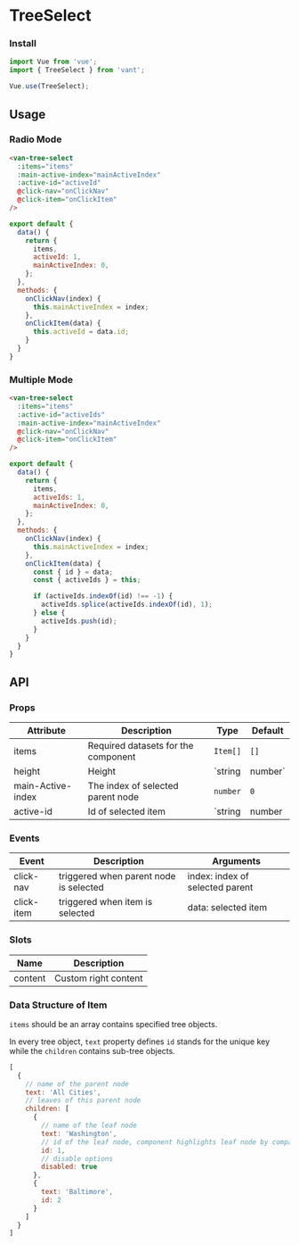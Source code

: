 # TreeSelect

### Install

``` javascript
import Vue from 'vue';
import { TreeSelect } from 'vant';

Vue.use(TreeSelect);
```

## Usage

### Radio Mode

```html
<van-tree-select
  :items="items"
  :main-active-index="mainActiveIndex"
  :active-id="activeId"
  @click-nav="onClickNav"
  @click-item="onClickItem"
/>
```

```javascript
export default {
  data() {
    return {
      items,
      activeId: 1,
      mainActiveIndex: 0,
    };
  },
  methods: {
    onClickNav(index) {
      this.mainActiveIndex = index;
    },
    onClickItem(data) {
      this.activeId = data.id;
    }
  }
}
```

### Multiple Mode

```html
<van-tree-select
  :items="items"
  :active-id="activeIds"
  :main-active-index="mainActiveIndex"
  @click-nav="onClickNav"
  @click-item="onClickItem"
/>
```

```javascript
export default {
  data() {
    return {
      items,
      activeIds: 1,
      mainActiveIndex: 0,
    };
  },
  methods: {
    onClickNav(index) {
      this.mainActiveIndex = index;
    },
    onClickItem(data) {
      const { id } = data;
      const { activeIds } = this;

      if (activeIds.indexOf(id) !== -1) {
        activeIds.splice(activeIds.indexOf(id), 1);
      } else {
        activeIds.push(id);
      }
    }
  }
}
```

## API

### Props

| Attribute | Description | Type | Default |
|------|------|------|------|
| items | Required datasets for the component | `Item[]` | `[]` |
| height | Height | `string | number` | `300` |
| main-Active-index | The index of selected parent node | `number` | `0` |
| active-id | Id of selected item | `string | number | (string | number)[]` | `0` |

### Events

| Event | Description | Arguments |
|------|------|------|
| click-nav | triggered when parent node is selected | index: index of selected parent |
| click-item | triggered when item is selected | data: selected item |

### Slots

| Name | Description |
|------|------|
| content | Custom right content |

### Data Structure of Item

`items` should be an array contains specified tree objects.

In every tree object, `text` property defines `id` stands for the unique key while the `children` contains sub-tree objects.

```javascript
[
  {
    // name of the parent node
    text: 'All Cities',
    // leaves of this parent node
    children: [
      {
        // name of the leaf node
        text: 'Washington',
        // id of the leaf node, component highlights leaf node by comparing the activeId with this.
        id: 1,
        // disable options
        disabled: true
      },
      {
        text: 'Baltimore',
        id: 2
      }
    ]
  }
]
```
